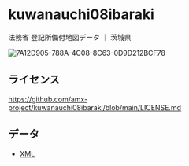 # kuwanauchi08ibaraki
法務省 登記所備付地図データ ｜ 茨城県

![7A12D905-788A-4C08-8C63-0D9D212BCF78](https://user-images.githubusercontent.com/416977/214225195-ce28d8b0-02d3-4db9-8400-170a74718302.png)

## ライセンス
https://github.com/amx-project/kuwanauchi08ibaraki/blob/main/LICENSE.md

## データ
* [XML](https://github.com/amx-project/kuwanauchi08ibaraki/tree/main/xml)
